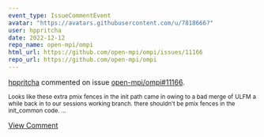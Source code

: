 ```yaml
---
event_type: IssueCommentEvent
avatar: "https://avatars.githubusercontent.com/u/7818666?"
user: hppritcha
date: 2022-12-12
repo_name: open-mpi/ompi
html_url: https://github.com/open-mpi/ompi/issues/11166
repo_url: https://github.com/open-mpi/ompi
---
```


<a href='https://github.com/hppritcha' target='_blank'>hppritcha</a> commented on issue <a href='https://github.com/open-mpi/ompi/issues/11166' target='_blank'>open-mpi/ompi#11166</a>.

<small>Looks like these extra pmix fences in the init path came in owing to a bad merge of ULFM a while back in to our sessions working branch.  there shouldn't be pmix fences in the init_common code.  ...</small>

<a href='https://github.com/open-mpi/ompi/issues/11166' target='_blank'>View Comment</a>